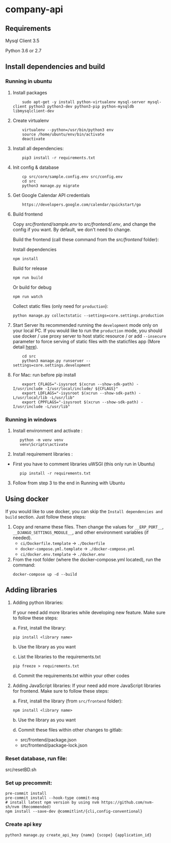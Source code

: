 # company-api

## Requirements

Mysql Client 3.5

Python 3.6 or 2.7

## Install dependencies and build

### Running in ubuntu

1. Install packages

    ```
        sudo apt-get -y install python-virtualenv mysql-server mysql-client python3 python3-dev python3-pip python-mysqldb libmysqlclient-dev
    ```

2. Create virtualenv
    ```
        virtualenv --python=/usr/bin/python3 env
        source /home/ubuntu/env/bin/activate
        deactivate
    ```

3. Install all dependencies:
    ```
        pip3 install -r requirements.txt
    ```

4. Init config & database
    ```
        cp src/core/sample.config.env src/config.env
        cd src
        python3 manage.py migrate
    ```

5. Get Google Calendar API credentials
    ```
        https://developers.google.com/calendar/quickstart/go
    ```
6. Build frontend

   Copy *src/frontend/sample.env* to *src/frontend/.env*, and change the config if you want. By default, we don't need
   to change.

   Build the frontend (call these command from the *src/frontend* folder):

   Install dependencies
    ```
    npm install
    ```

   Build for release
    ```
    npm run build
    ```

   Or build for debug
    ```
    npm run watch
    ```

   Collect static files (only need for `production`):
    ```
    python manage.py collectstatic --settings=core.settings.production
    ```

7. Start Server Its recommended running the `development` mode only on your local PC. If you would like to run
   the `production` mode, you should use docker / use proxy server to host static resource / or add `--insecure`
   parameter to force serving of static files with the staticfiles app (More
   detail [here](https://docs.djangoproject.com/en/3.2/ref/contrib/staticfiles/)).
    ```
        cd src
        python3 manage.py runserver --settings=core.settings.development
    ```

8. For Mac: run before pip install
    ```
        export CFLAGS="-isysroot $(xcrun --show-sdk-path) -I/usr/include -I/usr/local/include/ ${CFLAGS}"
        export LDFLAGS="-isysroot $(xcrun --show-sdk-path) -L/usr/local/lib -L/usr/lib"
        export CPPFLAGS="-isysroot $(xcrun --show-sdk-path) -I/usr/include -L/usr/lib"
    ```

### Running in windows

1. Install environment and activate :
   ```
      python -m venv venv
      venv\Scripts\activate
   ```

2. Install requirement libraries :

- First you have to comment libraries uWSGI (this only run in Ubuntu)
   ```
      pip install -r requirements.txt
   ```

3. Follow from step 3 to the end in Running with Ubuntu

## Using docker

If you would like to use docker, you can skip the `Install dependencies and build` section. Just follow these steps:

1. Copy and rename these files. Then change the values for `__ERP_PORT__`, `__DJANGO_SETTINGS_MODULE__`, and other environment variables (if needed).
    * `ci/Dockerfile.template` -> `./Dockerfile`
    * `docker-compose.yml.template` -> `./docker-compose.yml`
    * `ci/docker.env.template` -> `./docker.env`
2. From the root folder (where the docker-compose.yml located), run the command:
    ```
    docker-compose up -d --build
    ```

## Adding libraries

1. Adding python libraries:

   If your need add more libraries while developing new feature. Make sure to follow these steps:

   a. First, install the library:
    ```
    pip install <library name>
    ```

   b. Use the library as you want

   c. List the libraries to the requirements.txt
    ```
    pip freeze > requirements.txt
    ```

   d. Commit the requirements.txt within your other codes

2. Adding JavaScript libraries:
   If your need add more JavaScript libraries for frontend. Make sure to follow these steps:

   a. First, install the library (from `src/frontend` folder):
    ```
    npm install <library name>
    ```

   b. Use the library as you want

   d. Commit these files within other changes to gitlab:
    * src/frontend/package.json
    * src/frontend/package-lock.json

### Reset database, run file:
   src/resetBD.sh

### Set up precommit:
   ```
   pre-commit install
   pre-commit install --hook-type commit-msg
   # install latest npm version by using nvm https://github.com/nvm-sh/nvm (Recommended)
   npm install --save-dev @commitlint/{cli,config-conventional}
   ```

### Create api key
   ```
   python3 manage.py create_api_key {name} {scope} {application_id}
   ```
